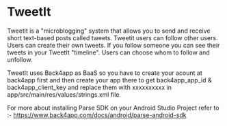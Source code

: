 # TweetIt
Tweetit is a  "microblogging" system that allows you to send and receive short text-based posts called tweets. Tweetit users can follow other users. Users can create their own tweets.  If you follow someone you can see their tweets in your TweetIt "timeline". Users can choose whom to follow and unfollow. 

TweetIt uses Back4app as BaaS so you have to create your acount at back4app first and then create your app there to get back4app_app_id & back4app_client_key and replace them with xxxxxxxxxx in app/src/main/res/values/strings.xml file.

For more about installing Parse SDK on your Android Studio Project refer to :- <https://www.back4app.com/docs/android/parse-android-sdk>
